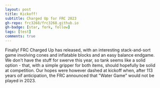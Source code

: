 ```yaml
---
layout: post
title: Kickoff!
subtitle: Charged Up for FRC 2023
gh-repo: frc3268/frc3268.github.io
gh-badge: [star, fork, follow]
tags: [test]
comments: true
---
```


Finally! FRC Charged Up has released, with an interesting stack-and-sort game involving cones and inflatable blocks and an easy balance endgame. We don't have the stuff for swerve this year, so tank seems like a solid option - that, with a simple gripper for both items, should hopefully be solid at competition. Our hopes were however dashed at kickoff when, after 113 years oif anticipation, the FRC announced that "Water Game" would not be played in 2023.
